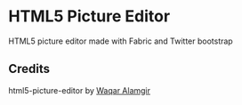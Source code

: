 HTML5 Picture Editor
==================

HTML5 picture editor made with Fabric and Twitter bootstrap

## Credits

html5-picture-editor by [Waqar Alamgir](http://www.waqaralamgir.com)

[author]: http://www.waqaralamgir.com
